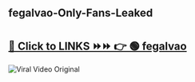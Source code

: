 
 ## fegalvao-Only-Fans-Leaked

# <h2><a href="https://clipsfans.com/fegalvao&ref=git">🔗 Click to LINKS ⏩⏩ 👉 🟢 fegalvao </a></h2>

<a href="https://clipsfans.com/fegalvao&ref=git" rel="nofollow" data-target="animated-image.originalLink"><img src="https://i.ibb.co.com/xMMVF88/686577567.gif" alt="Viral Video Original" style="max-width: 100%; display: inline-block;" data-target="animated-image.originalImage"></a>
